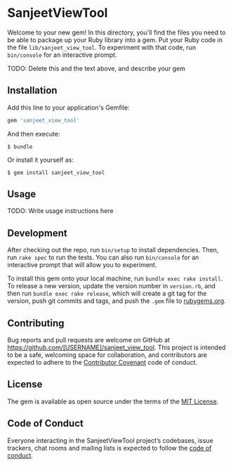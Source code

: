 # SanjeetViewTool

Welcome to your new gem! In this directory, you'll find the files you need to be able to package up your Ruby library into a gem. Put your Ruby code in the file `lib/sanjeet_view_tool`. To experiment with that code, run `bin/console` for an interactive prompt.

TODO: Delete this and the text above, and describe your gem

## Installation

Add this line to your application's Gemfile:

```ruby
gem 'sanjeet_view_tool'
```

And then execute:

    $ bundle

Or install it yourself as:

    $ gem install sanjeet_view_tool

## Usage

TODO: Write usage instructions here

## Development

After checking out the repo, run `bin/setup` to install dependencies. Then, run `rake spec` to run the tests. You can also run `bin/console` for an interactive prompt that will allow you to experiment.

To install this gem onto your local machine, run `bundle exec rake install`. To release a new version, update the version number in `version.rb`, and then run `bundle exec rake release`, which will create a git tag for the version, push git commits and tags, and push the `.gem` file to [rubygems.org](https://rubygems.org).

## Contributing

Bug reports and pull requests are welcome on GitHub at https://github.com/[USERNAME]/sanjeet_view_tool. This project is intended to be a safe, welcoming space for collaboration, and contributors are expected to adhere to the [Contributor Covenant](http://contributor-covenant.org) code of conduct.

## License

The gem is available as open source under the terms of the [MIT License](https://opensource.org/licenses/MIT).

## Code of Conduct

Everyone interacting in the SanjeetViewTool project’s codebases, issue trackers, chat rooms and mailing lists is expected to follow the [code of conduct](https://github.com/[USERNAME]/sanjeet_view_tool/blob/master/CODE_OF_CONDUCT.md).
